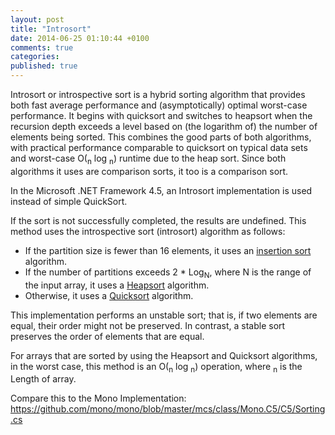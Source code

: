 ```yaml
---
layout: post
title: "Introsort"
date: 2014-06-25 01:10:44 +0100
comments: true
categories: 
published: true
---
```


Introsort or introspective sort is a hybrid sorting algorithm that provides both fast average performance and (asymptotically) optimal worst-case performance. It begins with quicksort and switches to heapsort when the recursion depth exceeds a level based on (the logarithm of) the number of elements being sorted. This combines the good parts of both algorithms, with practical performance comparable to quicksort on typical data sets and worst-case O(<sub>n</sub> log <sub>n</sub>) runtime due to the heap sort. Since both algorithms it uses are comparison sorts, it too is a comparison sort.


In the Microsoft .NET Framework 4.5, an Introsort implementation is used instead of simple QuickSort.

If the sort is not successfully completed, the results are undefined.
This method uses the introspective sort (introsort) algorithm as follows:
<ul>
	<li>
		If the partition size is fewer than 16 elements, it uses an <a href="http://en.wikipedia.org/wiki/Insertion_sort">insertion sort</a> algorithm.
	</li>
	<li>
		If the number of partitions exceeds 2 * Log<sub>N</sub>, where N is the range of the input array, it uses a <a href="http://en.wikipedia.org/wiki/Heapsort">Heapsort</a> algorithm.
	</li>
	<li>
		Otherwise, it uses a <a href="http://en.wikipedia.org/wiki/Quicksort">Quicksort</a> algorithm.
	</li>
</ul>

This implementation performs an unstable sort; that is, if two elements are equal, their order might not be preserved. In contrast, a stable sort preserves the order of elements that are equal.

For arrays that are sorted by using the Heapsort and Quicksort algorithms, in the worst case, this method is an O(<sub>n</sub> log <sub>n</sub>) operation, where <sub>n</sub> is the Length of array.


Compare this to the Mono Implementation:
https://github.com/mono/mono/blob/master/mcs/class/Mono.C5/C5/Sorting.cs
